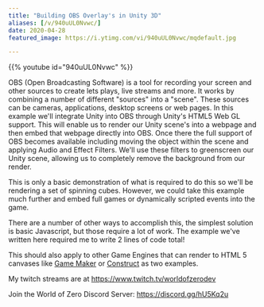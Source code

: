 ```yaml
---
title: "Building OBS Overlay's in Unity 3D"
aliases: [/v/940uUL0Nvwc/]
date: 2020-04-28
featured_image: https://i.ytimg.com/vi/940uUL0Nvwc/mqdefault.jpg

---
```


{{% youtube id="940uUL0Nvwc" %}}

OBS (Open Broadcasting Software) is a tool for recording your screen and other sources to create lets plays, live streams and more. It works by combining a number of different "sources" into a "scene". These sources can be cameras, applications, desktop screens or web pages. In this example we'll integrate Unity into OBS through Unity's HTML5 Web GL support. This will enable us to render our Unity scene's into a webpage and then embed that webpage directly into OBS. Once there the full support of OBS becomes available including moving the object within the scene and applying Audio and Effect Filters. We'll use these filters to greenscreen our Unity scene, allowing us to completely remove the background from our render.

This is only a basic demonstration of what is required to do this so we'll be rendering a set of spinning cubes. However, we could take this example much further and embed full games or dynamically scripted events into the game.

There are a number of other ways to accomplish this, the simplest solution is basic Javascript, but those require a lot of work. The example we've written here required me to write 2 lines of code total!

This should also apply to other Game Engines that can render to HTML 5 canvases like [Game Maker](https://www.yoyogames.com/gamemaker) or [Construct](https://www.construct.net/en/make-games/games-editor) as two examples.

My twitch streams are at https://www.twitch.tv/worldofzerodev

Join the World of Zero Discord Server: https://discord.gg/hU5Kq2u